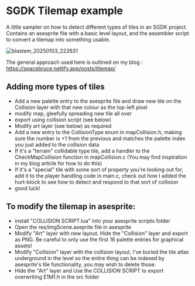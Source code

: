 # SGDK Tilemap example

A little sampler on how to detect different types of tiles in an SGDK project. 
Contains an asesprite file with a basic level layout, and the assembler script to convert a tilemap into something usable. 

![blastem_20250103_222631](https://github.com/user-attachments/assets/5b87898d-cb5c-4929-a912-1831ecb34e17)

The general approach used here is outlined on my blog : https://spacebruce.netlify.app/posts/tilemap/

## Adding more types of tiles
- Add a new palette entry to the asesprite file and draw new tile on the Collision layer with that new colour as the top-left pixel
- modify map, gleefully spreading new tile all over
- export using collision script (see below)
- Modify art layer (see below) as required
- Add a new entry to the CollisionType enum in mapCollision.h, making sure the number is +1 from the previous and matches the palette index you just added to the collision data
- If it's a "terrain" collidable type tile, add a handler to the CheckMapCollision function in mapCollision.c (You may find inspiration in my blog article for how to do this)
- If it's a "special" tile with some sort of property you're looking out for, add it to the player handling code in main.c, check out how I added the hurt-block to see how to detect and respond to that sort of collision
- good luck!

## To modify the tilemap in asesprite:
- install "COLLISION SCRIPT.lua" into your asesprite scripts folder
- Open the res/imgScene.aseprite file in asesprite
- Modify "Art" layer with new layout. Hide the "Collision" layer and export as PNG. Be careful to only use the first 16 palette entries for graphical assets!
- Modify "Collision" layer with the collision layout, I've buried the tile atlas underground in the level so the entire thing can be indexed by asesprite's tile functionality, you may wish to delete those.
- Hide the "Art" layer and Use the COLLISION SCRIPT to export overwriting E1M1.h in the src folder
